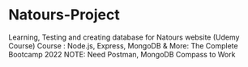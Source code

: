 # Natours-Project
Learning, Testing and creating database for Natours website (Udemy Course)
Course : Node.js, Express, MongoDB & More: The Complete Bootcamp 2022
NOTE: Need Postman, MongoDB Compass to Work
